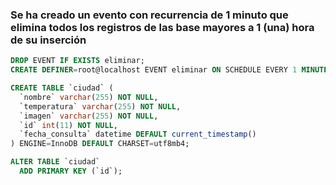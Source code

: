 
<h3>Se ha creado un evento con recurrencia de 1 minuto que elimina todos los registros de las base mayores a 1 (una) hora de su inserción</h3>


```sql
DROP EVENT IF EXISTS eliminar; 
CREATE DEFINER=root@localhost EVENT eliminar ON SCHEDULE EVERY 1 MINUTE STARTS '2022-08-28 23:07:03' ENDS '2022-09-30 23:07:03' ON COMPLETION NOT PRESERVE ENABLE DO DELETE FROM ciudad WHERE (TIMEDIFF(CURRENT_TIMESTAMP, fecha_consulta)) > 1

CREATE TABLE `ciudad` (
  `nombre` varchar(255) NOT NULL,
  `temperatura` varchar(255) NOT NULL,
  `imagen` varchar(255) NOT NULL,
  `id` int(11) NOT NULL,
  `fecha_consulta` datetime DEFAULT current_timestamp()
) ENGINE=InnoDB DEFAULT CHARSET=utf8mb4;

ALTER TABLE `ciudad`
  ADD PRIMARY KEY (`id`);
```



